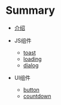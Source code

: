 # Summary

* [介绍](README.md)

* JS组件
  * [toast](./js_com/toast.md)
  * [loading](./js_com/loading.md)
  * [dialog](./js_com/dialog.md)
* UI组件
  * [button](./ui_com/button.md)
  * [countdown](./ui_com/countdown.md)
